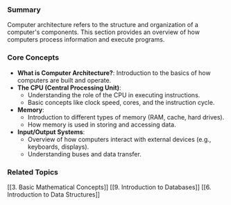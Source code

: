 ### Summary

Computer architecture refers to the structure and organization of a computer's components. This section provides an overview of how computers process information and execute programs.

### Core Concepts

- **What is Computer Architecture?**: Introduction to the basics of how computers are built and operate.
- **The CPU (Central Processing Unit)**:
    - Understanding the role of the CPU in executing instructions.
    - Basic concepts like clock speed, cores, and the instruction cycle.
- **Memory**:
    - Introduction to different types of memory (RAM, cache, hard drives).
    - How memory is used in storing and accessing data.
- **Input/Output Systems**:
    - Overview of how computers interact with external devices (e.g., keyboards, displays).
    - Understanding buses and data transfer.

### Related Topics

[[3. Basic Mathematical Concepts]]
[[9. Introduction to Databases]]
[[6. Introduction to Data Structures]]
